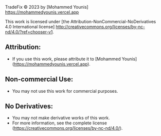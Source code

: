 TradeFix © 2023 by [Mohammed Younis] https://mohammedyounis.vercel.app

This work is licensed under [the Attribution-NonCommercial-NoDerivatives 4.0 International license] http://creativecommons.org/licenses/by-nc-nd/4.0/?ref=chooser-v1.

## Attribution:

- If you use this work, please attribute it to [Mohammed Younis] (https://mohammedyounis.vercel.app).
## Non-commercial Use:

- You may not use this work for commercial purposes.
## No Derivatives:

- You may not make derivative works of this work.
- For more information, see the complete license (https://creativecommons.org/licenses/by-nc-nd/4.0/).
